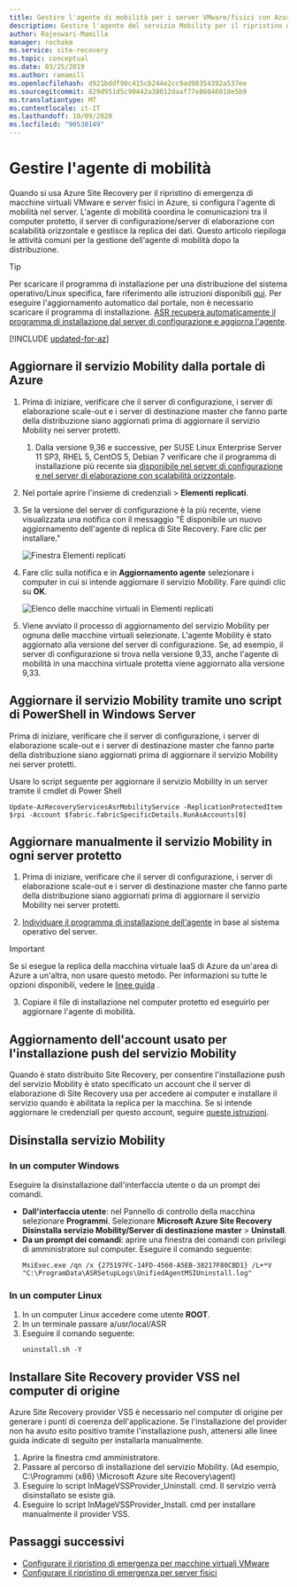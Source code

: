 ```yaml
---
title: Gestire l'agente di mobilità per i server VMware/fisici con Azure Site Recovery
description: Gestire l'agente del servizio Mobility per il ripristino di emergenza di macchine virtuali VMware e server fisici in Azure usando il servizio Azure Site Recovery.
author: Rajeswari-Mamilla
manager: rochakm
ms.service: site-recovery
ms.topic: conceptual
ms.date: 03/25/2019
ms.author: ramamill
ms.openlocfilehash: d921bddf90c415cb244e2cc9ad98354392a537ee
ms.sourcegitcommit: 829d951d5c90442a38012daaf77e86046018e5b9
ms.translationtype: MT
ms.contentlocale: it-IT
ms.lasthandoff: 10/09/2020
ms.locfileid: "90530149"
---
```

# <a name="manage-the-mobility-agent"></a>Gestire l'agente di mobilità 

Quando si usa Azure Site Recovery per il ripristino di emergenza di macchine virtuali VMware e server fisici in Azure, si configura l'agente di mobilità nel server. L'agente di mobilità coordina le comunicazioni tra il computer protetto, il server di configurazione/server di elaborazione con scalabilità orizzontale e gestisce la replica dei dati. Questo articolo riepiloga le attività comuni per la gestione dell'agente di mobilità dopo la distribuzione.

>[!TIP]
>Per scaricare il programma di installazione per una distribuzione del sistema operativo/Linux specifica, fare riferimento alle istruzioni disponibili [qui](vmware-physical-mobility-service-overview.md#locate-installer-files). Per eseguire l'aggiornamento automatico dal portale, non è necessario scaricare il programma di installazione. [ASR recupera automaticamente il programma di installazione dal server di configurazione e aggiorna l'agente](#update-mobility-service-from-azure-portal).

[!INCLUDE [updated-for-az](../../includes/updated-for-az.md)]

## <a name="update-mobility-service-from-azure-portal"></a>Aggiornare il servizio Mobility dalla portale di Azure

1. Prima di iniziare, verificare che il server di configurazione, i server di elaborazione scale-out e i server di destinazione master che fanno parte della distribuzione siano aggiornati prima di aggiornare il servizio Mobility nei server protetti.
    1. Dalla versione 9,36 e successive, per SUSE Linux Enterprise Server 11 SP3, RHEL 5, CentOS 5, Debian 7 verificare che il programma di installazione più recente sia [disponibile nel server di configurazione e nel server di elaborazione con scalabilità orizzontale](vmware-physical-mobility-service-overview.md#download-latest-mobility-agent-installer-for-suse-11-sp3-rhel-5-debian-7-server).
1. Nel portale aprire l'insieme di credenziali > **Elementi replicati**.
1. Se la versione del server di configurazione è la più recente, viene visualizzata una notifica con il messaggio "È disponibile un nuovo aggiornamento dell'agente di replica di Site Recovery. Fare clic per installare."

     ![Finestra Elementi replicati](./media/vmware-azure-install-mobility-service/replicated-item-notif.png)

4. Fare clic sulla notifica e in **Aggiornamento agente** selezionare i computer in cui si intende aggiornare il servizio Mobility. Fare quindi clic su **OK**.

     ![Elenco delle macchine virtuali in Elementi replicati](./media/vmware-azure-install-mobility-service/update-okpng.png)

5. Viene avviato il processo di aggiornamento del servizio Mobility per ognuna delle macchine virtuali selezionate. L'agente Mobility è stato aggiornato alla versione del server di configurazione. Se, ad esempio, il server di configurazione si trova nella versione 9,33, anche l'agente di mobilità in una macchina virtuale protetta viene aggiornato alla versione 9,33.

## <a name="update-mobility-service-through-powershell-script-on-windows-server"></a>Aggiornare il servizio Mobility tramite uno script di PowerShell in Windows Server

Prima di iniziare, verificare che il server di configurazione, i server di elaborazione scale-out e i server di destinazione master che fanno parte della distribuzione siano aggiornati prima di aggiornare il servizio Mobility nei server protetti.

Usare lo script seguente per aggiornare il servizio Mobility in un server tramite il cmdlet di Power Shell

```azurepowershell
Update-AzRecoveryServicesAsrMobilityService -ReplicationProtectedItem $rpi -Account $fabric.fabricSpecificDetails.RunAsAccounts[0]
```

## <a name="update-mobility-service-manually-on-each-protected-server"></a>Aggiornare manualmente il servizio Mobility in ogni server protetto

1. Prima di iniziare, verificare che il server di configurazione, i server di elaborazione scale-out e i server di destinazione master che fanno parte della distribuzione siano aggiornati prima di aggiornare il servizio Mobility nei server protetti.

2. [Individuare il programma di installazione dell'agente](vmware-physical-mobility-service-overview.md#locate-installer-files) in base al sistema operativo del server.

>[!IMPORTANT]
> Se si esegue la replica della macchina virtuale IaaS di Azure da un'area di Azure a un'altra, non usare questo metodo. Per informazioni su tutte le opzioni disponibili, vedere le [linee guida](azure-to-azure-autoupdate.md) .

3. Copiare il file di installazione nel computer protetto ed eseguirlo per aggiornare l'agente di mobilità.

## <a name="update-account-used-for-push-installation-of-mobility-service"></a>Aggiornamento dell'account usato per l'installazione push del servizio Mobility

Quando è stato distribuito Site Recovery, per consentire l'installazione push del servizio Mobility è stato specificato un account che il server di elaborazione di Site Recovery usa per accedere ai computer e installare il servizio quando è abilitata la replica per la macchina. Se si intende aggiornare le credenziali per questo account, seguire [queste istruzioni](vmware-azure-manage-configuration-server.md#modify-credentials-for-mobility-service-installation).

## <a name="uninstall-mobility-service"></a>Disinstalla servizio Mobility

### <a name="on-a-windows-machine"></a>In un computer Windows

Eseguire la disinstallazione dall'interfaccia utente o da un prompt dei comandi.

- **Dall'interfaccia utente**: nel Pannello di controllo della macchina selezionare **Programmi**. Selezionare **Microsoft Azure Site Recovery Disinstalla servizio Mobility/Server di destinazione master**  >  **Uninstall**.
- **Da un prompt dei comandi**: aprire una finestra dei comandi con privilegi di amministratore sul computer. Eseguire il comando seguente: 
    ```
    MsiExec.exe /qn /x {275197FC-14FD-4560-A5EB-38217F80CBD1} /L+*V "C:\ProgramData\ASRSetupLogs\UnifiedAgentMSIUninstall.log"
    ```

### <a name="on-a-linux-machine"></a>In un computer Linux
1. In un computer Linux accedere come utente **ROOT**.
2. In un terminale passare a/usr/local/ASR
3. Eseguire il comando seguente:
    ```
    uninstall.sh -Y
   ```
   
## <a name="install-site-recovery-vss-provider-on-source-machine"></a>Installare Site Recovery provider VSS nel computer di origine

Azure Site Recovery provider VSS è necessario nel computer di origine per generare i punti di coerenza dell'applicazione. Se l'installazione del provider non ha avuto esito positivo tramite l'installazione push, attenersi alle linee guida indicate di seguito per installarla manualmente.

1. Aprire la finestra cmd amministratore.
2. Passare al percorso di installazione del servizio Mobility. (Ad esempio, C:\Programmi (x86) \Microsoft Azure site Recovery\agent)
3. Eseguire lo script InMageVSSProvider_Uninstall. cmd. Il servizio verrà disinstallato se esiste già.
4. Eseguire lo script InMageVSSProvider_Install. cmd per installare manualmente il provider VSS.

## <a name="next-steps"></a>Passaggi successivi

- [Configurare il ripristino di emergenza per macchine virtuali VMware](vmware-azure-tutorial.md)
- [Configurare il ripristino di emergenza per server fisici](physical-azure-disaster-recovery.md)
